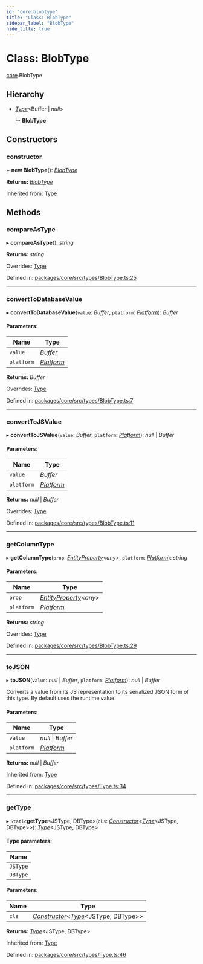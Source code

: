 ```yaml
---
id: "core.blobtype"
title: "Class: BlobType"
sidebar_label: "BlobType"
hide_title: true
---
```


# Class: BlobType

[core](../modules/core.md).BlobType

## Hierarchy

* [*Type*](core.type.md)<Buffer \| *null*\>

  ↳ **BlobType**

## Constructors

### constructor

\+ **new BlobType**(): [*BlobType*](core.blobtype.md)

**Returns:** [*BlobType*](core.blobtype.md)

Inherited from: [Type](core.type.md)

## Methods

### compareAsType

▸ **compareAsType**(): *string*

**Returns:** *string*

Overrides: [Type](core.type.md)

Defined in: [packages/core/src/types/BlobType.ts:25](https://github.com/mikro-orm/mikro-orm/blob/969d4229bd/packages/core/src/types/BlobType.ts#L25)

___

### convertToDatabaseValue

▸ **convertToDatabaseValue**(`value`: *Buffer*, `platform`: [*Platform*](core.platform.md)): *Buffer*

#### Parameters:

Name | Type |
------ | ------ |
`value` | *Buffer* |
`platform` | [*Platform*](core.platform.md) |

**Returns:** *Buffer*

Overrides: [Type](core.type.md)

Defined in: [packages/core/src/types/BlobType.ts:7](https://github.com/mikro-orm/mikro-orm/blob/969d4229bd/packages/core/src/types/BlobType.ts#L7)

___

### convertToJSValue

▸ **convertToJSValue**(`value`: *Buffer*, `platform`: [*Platform*](core.platform.md)): *null* \| *Buffer*

#### Parameters:

Name | Type |
------ | ------ |
`value` | *Buffer* |
`platform` | [*Platform*](core.platform.md) |

**Returns:** *null* \| *Buffer*

Overrides: [Type](core.type.md)

Defined in: [packages/core/src/types/BlobType.ts:11](https://github.com/mikro-orm/mikro-orm/blob/969d4229bd/packages/core/src/types/BlobType.ts#L11)

___

### getColumnType

▸ **getColumnType**(`prop`: [*EntityProperty*](../interfaces/core.entityproperty.md)<*any*\>, `platform`: [*Platform*](core.platform.md)): *string*

#### Parameters:

Name | Type |
------ | ------ |
`prop` | [*EntityProperty*](../interfaces/core.entityproperty.md)<*any*\> |
`platform` | [*Platform*](core.platform.md) |

**Returns:** *string*

Overrides: [Type](core.type.md)

Defined in: [packages/core/src/types/BlobType.ts:29](https://github.com/mikro-orm/mikro-orm/blob/969d4229bd/packages/core/src/types/BlobType.ts#L29)

___

### toJSON

▸ **toJSON**(`value`: *null* \| *Buffer*, `platform`: [*Platform*](core.platform.md)): *null* \| *Buffer*

Converts a value from its JS representation to its serialized JSON form of this type.
By default uses the runtime value.

#### Parameters:

Name | Type |
------ | ------ |
`value` | *null* \| *Buffer* |
`platform` | [*Platform*](core.platform.md) |

**Returns:** *null* \| *Buffer*

Inherited from: [Type](core.type.md)

Defined in: [packages/core/src/types/Type.ts:34](https://github.com/mikro-orm/mikro-orm/blob/969d4229bd/packages/core/src/types/Type.ts#L34)

___

### getType

▸ `Static`**getType**<JSType, DBType\>(`cls`: [*Constructor*](../modules/core.md#constructor)<[*Type*](core.type.md)<JSType, DBType\>\>): [*Type*](core.type.md)<JSType, DBType\>

#### Type parameters:

Name |
------ |
`JSType` |
`DBType` |

#### Parameters:

Name | Type |
------ | ------ |
`cls` | [*Constructor*](../modules/core.md#constructor)<[*Type*](core.type.md)<JSType, DBType\>\> |

**Returns:** [*Type*](core.type.md)<JSType, DBType\>

Inherited from: [Type](core.type.md)

Defined in: [packages/core/src/types/Type.ts:46](https://github.com/mikro-orm/mikro-orm/blob/969d4229bd/packages/core/src/types/Type.ts#L46)
